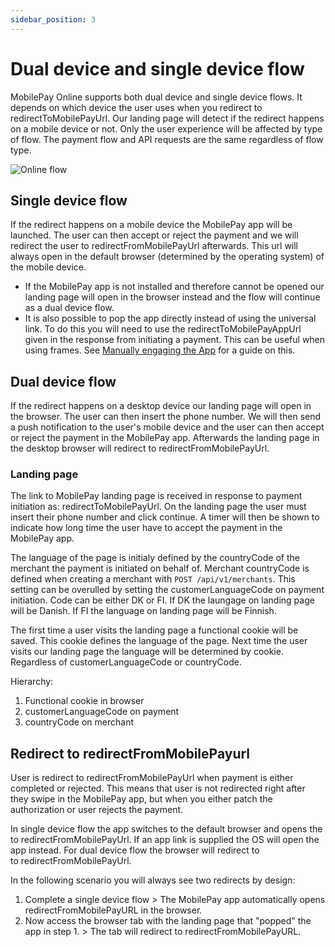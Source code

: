 ```yaml
---
sidebar_position: 3
---
```


# Dual device and single device flow

MobilePay Online supports both dual device and single device flows. It depends on which device the user uses when you redirect to redirectToMobilePayUrl. Our landing page will detect if the redirect happens on a mobile device or not. Only the user experience will be affected by type of flow. The payment flow and API requests are the same regardless of flow type.

![Online flow](/img/online-Top-image.png)

## Single device flow

If the redirect happens on a mobile device the MobilePay app will be launched. The user can then accept or reject the payment and we will redirect the user to redirectFromMobilePayUrl afterwards. This url will always open in the default browser (determined by the operating system) of the mobile device.

* If the MobilePay app is not installed and therefore cannot be opened our landing page will open in the browser instead and the flow will continue as a dual device flow.
* It is also possible to pop the app directly instead of using the universal link. To do this you will need to use the redirectToMobilePayAppUrl given in the response from initiating a payment. This can be useful when using frames. See [Manually engaging the App](/docs/online/basics/embedded-flow#manually-engaging-the-app-from-the-parent-page) for a guide on this.

## Dual device flow

 If the redirect happens on a desktop device our landing page will open in the browser. The user can then insert the phone number. We will then send a push notification to the user's mobile device and the user can then accept or reject the payment in the MobilePay app. Afterwards the landing page in the desktop browser will redirect to redirectFromMobilePayUrl.

### Landing page

The link to MobilePay landing page is received in response to payment initiation as: redirectToMobilePayUrl. On the landing page the user must insert their phone number and click continue. A timer will then be shown to indicate how long time the user have to accept the payment in the MobilePay app.

The language of the page is initialy defined by the countryCode of the merchant the payment is initiated on behalf of. Merchant countryCode is defined when creating a merchant with `POST /api/v1/merchants`. This setting can be overulled by setting the customerLanguageCode on payment initiation. Code can be either DK or FI. If DK the laungage on landing page will be Danish. If FI the language on landing page will be Finnish.

The first time a user visits the landing page a functional cookie will be saved. This cookie defines the language of the page. Next time the user visits our landing page the language will be determined by cookie. Regardless of customerLanguageCode or countryCode.

Hierarchy:

1. Functional cookie in browser
2. customerLanguageCode on payment
3. countryCode on merchant

## Redirect to redirectFromMobilePayurl

User is redirect to redirectFromMobilePayUrl when payment is either completed or rejected. This means that user is not redirected right after they swipe in the MobilePay app, but when you either patch the authorization or user rejects the payment.

In single device flow the app switches to the default browser and opens the to redirectFromMobilePayUrl. If an app link is supplied the OS will open the app instead. For dual device flow the browser will redirect to to redirectFromMobilePayUrl.

In the following scenario you will always see two redirects by design:

1. Complete a single device flow > The MobilePay app automatically opens redirectFromMobilePayURL in the browser.
2. Now access the browser tab with the landing page that "popped" the app in step 1. > The tab will redirect to redirectFromMobilePayURL.
